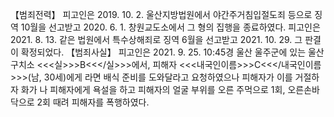 【범죄전력】
피고인은 2019. 10. 2. 울산지방법원에서 야간주거침입절도죄 등으로 징역 10월을 선고받고 2020. 6. 1. 창원교도소에서 그 형의 집행을 종료하였다. 피고인은 2021. 8. 13. 같은 법원에서 특수상해죄로 징역 6월을 선고받고 2021. 10. 29. 그 판결이 확정되었다.
【범죄사실】
피고인은 2021. 9. 25. 10:45경 울산 울주군에 있는 울산구치소 <<<실>>>B<<</실>>>에서, 피해자 <<<내국인이름>>>C<<</내국인이름>>>(남, 30세)에게 라면 배식 준비를 도와달라고 요청하였으나 피해자가 이를 거절하자 화가 나 피해자에게 욕설을 하고 피해자의 얼굴 부위를 오른 주먹으로 1회, 오른손바닥으로 2회 때려 피해자를 폭행하였다.